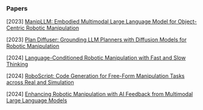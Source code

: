 ### Papers

[2023] [ManipLLM: Embodied Multimodal Large Language Model for Object-Centric Robotic Manipulation](https://arxiv.org/abs/2312.16217)

[2023] [Plan Diffuser: Grounding LLM Planners with Diffusion Models for Robotic Manipulation](https://openreview.net/pdf?id=2a3sgm5YeX)

[2024] [Language-Conditioned Robotic Manipulation with Fast and Slow Thinking](https://arxiv.org/abs/2401.04181)

[2024] [RoboScript: Code Generation for Free-Form Manipulation Tasks across Real and Simulation](https://arxiv.org/abs/2402.14623)

[2024] [Enhancing Robotic Manipulation with AI Feedback from Multimodal Large Language Models](https://arxiv.org/abs/2402.14245)